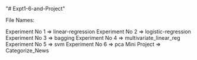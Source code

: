 "# Expt1-6-and-Project" 

File Names: 

Experiment No 1 => linear-regression
Experiment No 2 => logistic-regression
Experiment No 3 => bagging
Experiment No 4 => multivariate_linear_reg
Experiment No 5 => svm
Experiment No 6 => pca
Mini Project => Categorize_News
